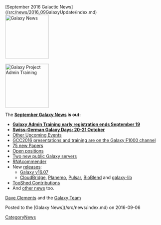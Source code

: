 <div class='newsItemHeader'>[September 2016 Galactic News](/src/news/2016_09GalaxyUpdate/index.md)</div>

<div class='right'>
<a href='/src/GalaxyUpdates/2016_09/index.md'><img src="/src/images/GalaxyLogos/GalaxyNews.png" alt="Galaxy News" width=140 /></a><br /><br />
<a href='/src/GalaxyUpdates/2016_09/index.md#galaxy-admin-training-november-7-11-salt-lake-city-utah'><img src="/src/images/Logos/AdminTraining2016-500.png" alt="Galaxy Project Admin Training" width="140" /></a>
</div>

The **[September Galaxy News](/src/GalaxyUpdates/2016_09/index.md) is out:**

* **[Galaxy Admin Training early registration ends September 19](/src/GalaxyUpdates/2016_09/index.md#galaxy-admin-training-november-7-11-salt-lake-city-utah)**
* **[Swiss-German Galaxy Days: 20-21 October](/src/GalaxyUpdates/2016_09/index.md#swiss-german-galaxy-days)** 
* [Other Upcoming Events](/src/GalaxyUpdates/2016_09/index.md#other-upcoming-events)
* [GCC2016 presentations and training are on the Galaxy F1000 channel](/src/GalaxyUpdates/2016_09/index.md#gcc2016-talks-posters-and-training-slides-are-on-the-f1000research-galaxy-channel)
* [75 new Papers](/src/GalaxyUpdates/2016_09/index.md#new-papers)
* [Open positions](/src/GalaxyUpdates/2016_09/index.md#whos-hiring)
* [Two new public Galaxy servers](/src/GalaxyUpdates/2016_09/index.md#public-galaxy-server-news)
* [RNAcommender](/src/GalaxyUpdates/2016_09/index.md#galaxy-community-hubs)
* New [releases](/src/GalaxyUpdates/2016_09/index.md#releases):
  * [Galaxy v16.07](/src/GalaxyUpdates/2016_09/index.md#galaxy-v1607)
  * [CloudBridge](/src/GalaxyUpdates/2016_09/index.md#cloudbridge-011), [Planemo](/src/GalaxyUpdates/2016_09/index.md#planemo-0280---0291), [Pulsar](/src/GalaxyUpdates/2016_09/index.md#pulsar-071---072), [BioBlend](/src/GalaxyUpdates/2016_09/index.md#bioblend-080) and [galaxy-lib](/src/GalaxyUpdates/2016_09/index.md#galaxy-lib-16710---16100)
* [TooShed Contributions](/src/GalaxyUpdates/2016_09/index.md#toolshed-contributions)
* And [other news](/src/GalaxyUpdates/2016_09/index.md#other-news) too.

[Dave Clements](/src/DaveClements/index.md) and the [Galaxy Team](/src/GalaxyTeam/index.md)

<div class='newsItemFooter'>Posted to the [Galaxy News](/src/news/index.md) on 2016-09-06</div>

[CategoryNews](/src/CategoryNews/index.md)

